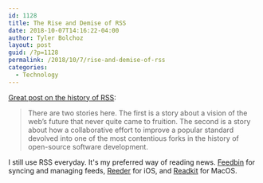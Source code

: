 ```yaml
---
id: 1128
title: The Rise and Demise of RSS
date: 2018-10-07T14:16:22-04:00
author: Tyler Bolchoz
layout: post
guid: /?p=1128
permalink: /2018/10/7/rise-and-demise-of-rss
categories:
  - Technology
---
```

[Great post on the history of RSS](https://twobithistory.org/2018/09/16/the-rise-and-demise-of-rss.html):

>There are two stories here. The first is a story about a vision of the web’s future that never quite came to fruition. The second is a story about how a collaborative effort to improve a popular standard devolved into one of the most contentious forks in the history of open-source software development.

I still use RSS everyday. It's my preferred way of reading news. [Feedbin](https://feedbin.com) for syncing and managing feeds, [Reeder](http://www.reederapp.com/ios/) for iOS, and [Readkit](https://itunes.apple.com/us/app/readkit/id588726889) for MacOS.
